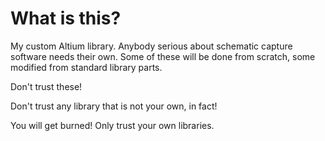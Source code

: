 # What is this?
My custom Altium library. Anybody serious about schematic capture software needs their own. Some of these will be done from scratch, some modified from standard library parts.

Don't trust these!

Don't trust any library that is not your own, in fact!

You will get burned! Only trust your own libraries.